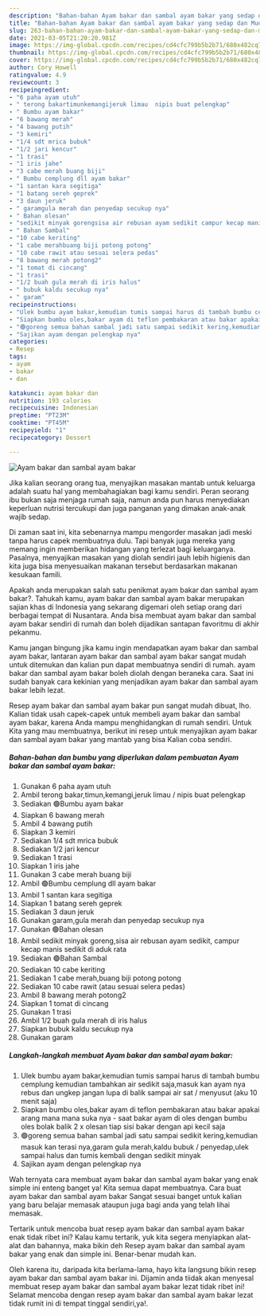 ```yaml
---
description: "Bahan-bahan Ayam bakar dan sambal ayam bakar yang sedap dan Mudah Dibuat"
title: "Bahan-bahan Ayam bakar dan sambal ayam bakar yang sedap dan Mudah Dibuat"
slug: 263-bahan-bahan-ayam-bakar-dan-sambal-ayam-bakar-yang-sedap-dan-mudah-dibuat
date: 2021-03-05T21:20:20.981Z
image: https://img-global.cpcdn.com/recipes/cd4cfc799b5b2b71/680x482cq70/ayam-bakar-dan-sambal-ayam-bakar-foto-resep-utama.jpg
thumbnail: https://img-global.cpcdn.com/recipes/cd4cfc799b5b2b71/680x482cq70/ayam-bakar-dan-sambal-ayam-bakar-foto-resep-utama.jpg
cover: https://img-global.cpcdn.com/recipes/cd4cfc799b5b2b71/680x482cq70/ayam-bakar-dan-sambal-ayam-bakar-foto-resep-utama.jpg
author: Cory Howell
ratingvalue: 4.9
reviewcount: 3
recipeingredient:
- "6 paha ayam utuh"
- " terong bakartimunkemangijeruk limau  nipis buat pelengkap"
- " Bumbu ayam bakar"
- "6 bawang merah"
- "4 bawang putih"
- "3 kemiri"
- "1/4 sdt mrica bubuk"
- "1/2 jari kencur"
- "1 trasi"
- "1 iris jahe"
- "3 cabe merah buang biji"
- " Bumbu cemplung dll ayam bakar"
- "1 santan kara segitiga"
- "1 batang sereh geprek"
- "3 daun jeruk"
- " garamgula merah dan penyedap secukup nya"
- " Bahan olesan"
- "sedikit minyak gorengsisa air rebusan ayam sedikit campur kecap manis sedikit di aduk rata"
- " Bahan Sambal"
- "10 cabe keriting"
- "1 cabe merahbuang biji potong potong"
- "10 cabe rawit atau sesuai selera pedas"
- "8 bawang merah potong2"
- "1 tomat di cincang"
- "1 trasi"
- "1/2 buah gula merah di iris halus"
- " bubuk kaldu secukup nya"
- " garam"
recipeinstructions:
- "Ulek bumbu ayam bakar,kemudian tumis sampai harus di tambah bumbu cemplung kemudian tambahkan air sedikit saja,masuk kan ayam nya rebus dan ungkep jangan lupa di balik sampai air sat / menyusut (aku 10 menit saja)"
- "Siapkan bumbu oles,bakar ayam di teflon pembakaran atau bakar apakai arang mana mana suka nya  saat bakar ayam di oles dengan bumbu oles bolak balik 2 x olesan tiap sisi bakar dengan api kecil saja"
- "🟢goreng semua bahan sambal jadi satu sampai sedikit kering,kemudian masuk kan terasi nya,garam gula merah,kaldu bubuk / penyedap,ulek sampai halus dan tumis kembali dengan sedikit minyak"
- "Sajikan ayam dengan pelengkap nya"
categories:
- Resep
tags:
- ayam
- bakar
- dan

katakunci: ayam bakar dan 
nutrition: 193 calories
recipecuisine: Indonesian
preptime: "PT23M"
cooktime: "PT45M"
recipeyield: "1"
recipecategory: Dessert

---
```



![Ayam bakar dan sambal ayam bakar](https://img-global.cpcdn.com/recipes/cd4cfc799b5b2b71/680x482cq70/ayam-bakar-dan-sambal-ayam-bakar-foto-resep-utama.jpg)

Jika kalian seorang orang tua, menyajikan masakan mantab untuk keluarga adalah suatu hal yang membahagiakan bagi kamu sendiri. Peran seorang ibu bukan saja menjaga rumah saja, namun anda pun harus menyediakan keperluan nutrisi tercukupi dan juga panganan yang dimakan anak-anak wajib sedap.

Di zaman  saat ini, kita sebenarnya mampu mengorder masakan jadi meski tanpa harus capek membuatnya dulu. Tapi banyak juga mereka yang memang ingin memberikan hidangan yang terlezat bagi keluarganya. Pasalnya, menyajikan masakan yang diolah sendiri jauh lebih higienis dan kita juga bisa menyesuaikan makanan tersebut berdasarkan makanan kesukaan famili. 



Apakah anda merupakan salah satu penikmat ayam bakar dan sambal ayam bakar?. Tahukah kamu, ayam bakar dan sambal ayam bakar merupakan sajian khas di Indonesia yang sekarang digemari oleh setiap orang dari berbagai tempat di Nusantara. Anda bisa membuat ayam bakar dan sambal ayam bakar sendiri di rumah dan boleh dijadikan santapan favoritmu di akhir pekanmu.

Kamu jangan bingung jika kamu ingin mendapatkan ayam bakar dan sambal ayam bakar, lantaran ayam bakar dan sambal ayam bakar sangat mudah untuk ditemukan dan kalian pun dapat membuatnya sendiri di rumah. ayam bakar dan sambal ayam bakar boleh diolah dengan beraneka cara. Saat ini sudah banyak cara kekinian yang menjadikan ayam bakar dan sambal ayam bakar lebih lezat.

Resep ayam bakar dan sambal ayam bakar pun sangat mudah dibuat, lho. Kalian tidak usah capek-capek untuk membeli ayam bakar dan sambal ayam bakar, karena Anda mampu menghidangkan di rumah sendiri. Untuk Kita yang mau membuatnya, berikut ini resep untuk menyajikan ayam bakar dan sambal ayam bakar yang mantab yang bisa Kalian coba sendiri.

<!--inarticleads1-->

##### Bahan-bahan dan bumbu yang diperlukan dalam pembuatan Ayam bakar dan sambal ayam bakar:

1. Gunakan 6 paha ayam utuh
1. Ambil  terong bakar,timun,kemangi,jeruk limau / nipis buat pelengkap
1. Sediakan  🟢Bumbu ayam bakar
1. Siapkan 6 bawang merah
1. Ambil 4 bawang putih
1. Siapkan 3 kemiri
1. Sediakan 1/4 sdt mrica bubuk
1. Sediakan 1/2 jari kencur
1. Sediakan 1 trasi
1. Siapkan 1 iris jahe
1. Gunakan 3 cabe merah buang biji
1. Ambil  🟢Bumbu cemplung dll ayam bakar
1. Ambil 1 santan kara segitiga
1. Siapkan 1 batang sereh geprek
1. Sediakan 3 daun jeruk
1. Gunakan  garam,gula merah dan penyedap secukup nya
1. Gunakan  🟢Bahan olesan
1. Ambil sedikit minyak goreng,sisa air rebusan ayam sedikit, campur kecap manis sedikit di aduk rata
1. Sediakan  🟢Bahan Sambal
1. Sediakan 10 cabe keriting
1. Sediakan 1 cabe merah,buang biji potong potong
1. Sediakan 10 cabe rawit (atau sesuai selera pedas)
1. Ambil 8 bawang merah potong2
1. Siapkan 1 tomat di cincang
1. Gunakan 1 trasi
1. Ambil 1/2 buah gula merah di iris halus
1. Siapkan  bubuk kaldu secukup nya
1. Gunakan  garam




<!--inarticleads2-->

##### Langkah-langkah membuat Ayam bakar dan sambal ayam bakar:

1. Ulek bumbu ayam bakar,kemudian tumis sampai harus di tambah bumbu cemplung kemudian tambahkan air sedikit saja,masuk kan ayam nya rebus dan ungkep jangan lupa di balik sampai air sat / menyusut (aku 10 menit saja)
1. Siapkan bumbu oles,bakar ayam di teflon pembakaran atau bakar apakai arang mana mana suka nya  - saat bakar ayam di oles dengan bumbu oles bolak balik 2 x olesan tiap sisi bakar dengan api kecil saja
1. 🟢goreng semua bahan sambal jadi satu sampai sedikit kering,kemudian masuk kan terasi nya,garam gula merah,kaldu bubuk / penyedap,ulek sampai halus dan tumis kembali dengan sedikit minyak
1. Sajikan ayam dengan pelengkap nya




Wah ternyata cara membuat ayam bakar dan sambal ayam bakar yang enak simple ini enteng banget ya! Kita semua dapat membuatnya. Cara buat ayam bakar dan sambal ayam bakar Sangat sesuai banget untuk kalian yang baru belajar memasak ataupun juga bagi anda yang telah lihai memasak.

Tertarik untuk mencoba buat resep ayam bakar dan sambal ayam bakar enak tidak ribet ini? Kalau kamu tertarik, yuk kita segera menyiapkan alat-alat dan bahannya, maka bikin deh Resep ayam bakar dan sambal ayam bakar yang enak dan simple ini. Benar-benar mudah kan. 

Oleh karena itu, daripada kita berlama-lama, hayo kita langsung bikin resep ayam bakar dan sambal ayam bakar ini. Dijamin anda tiidak akan menyesal membuat resep ayam bakar dan sambal ayam bakar lezat tidak ribet ini! Selamat mencoba dengan resep ayam bakar dan sambal ayam bakar lezat tidak rumit ini di tempat tinggal sendiri,ya!.

